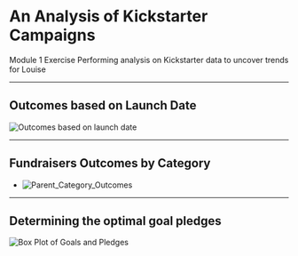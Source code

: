 # An Analysis of Kickstarter Campaigns
Module 1 Exercise Performing analysis on Kickstarter data to uncover trends for Louise
- - -
## Outcomes based on Launch Date
![Outcomes based on launch date](https://user-images.githubusercontent.com/82485318/116011444-b3a81700-a5ea-11eb-8bc5-a37a78451686.png)
- - -
## Fundraisers Outcomes by Category
- ![Parent_Category_Outcomes](https://user-images.githubusercontent.com/82485318/116011449-cae70480-a5ea-11eb-8c18-6c95467c2222.png)
---
## Determining the optimal goal pledges
![Box Plot of Goals and Pledges](https://user-images.githubusercontent.com/82485318/116011472-ef42e100-a5ea-11eb-95af-b22d7773599f.png)
